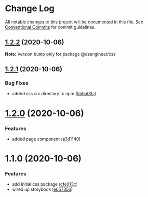 # Change Log

All notable changes to this project will be documented in this file.
See [Conventional Commits](https://conventionalcommits.org) for commit guidelines.

## [1.2.2](https://github.com/DesignSystemsEngineer/designsystem/compare/v1.2.1...v1.2.2) (2020-10-06)

**Note:** Version bump only for package @dsengineer/css

## [1.2.1](https://github.com/DesignSystemsEngineer/designsystem/compare/v1.2.0...v1.2.1) (2020-10-06)

### Bug Fixes

- added css src directory to npm ([5b6a03c](https://github.com/DesignSystemsEngineer/designsystem/commit/5b6a03cb4779015e7376bc48ec6b4b7e9cb25af9))

# [1.2.0](https://github.com/DesignSystemsEngineer/designsystem/compare/v1.1.0...v1.2.0) (2020-10-06)

### Features

- added page component ([a3d1140](https://github.com/DesignSystemsEngineer/designsystem/commit/a3d1140f272569350d27c4ad1d972c8eb29285db))

# 1.1.0 (2020-10-06)

### Features

- add initial css package ([cfe013c](https://github.com/DesignSystemsEngineer/designsystem/commit/cfe013c159556bf7e610da2253b6f8f389ce2dea))
- wired up storybook ([e657356](https://github.com/DesignSystemsEngineer/designsystem/commit/e6573565329aa0cdb6d42f6fdc71d371b829cb6a))
